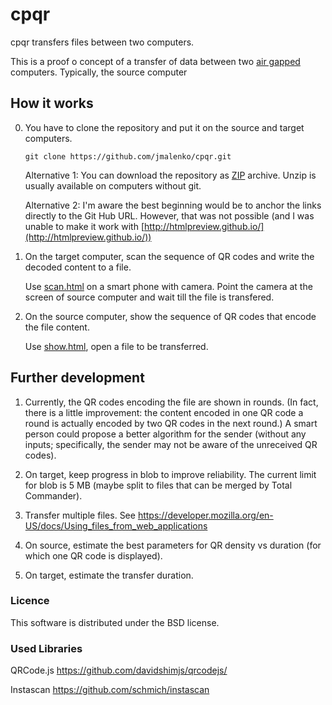 # cpqr

cpqr transfers files between two computers.

This is a proof o concept of a transfer of data between two [air gapped](https://en.wikipedia.org/wiki/Air_gap_(networking)) computers. Typically, the source computer

## How it works

0. You have to clone the repository and put it on the source and target computers.

   `git clone https://github.com/jmalenko/cpqr.git` 

   Alternative 1: You can download the repository as [ZIP](https://github.com/jmalenko/cpqr/archive/master.zip) archive. Unzip is usually available on computers without git.
   
   Alternative 2: I'm aware the best beginning would be to anchor the links directly to the Git Hub URL. However, that was not possible (and I was unable to make it work with [http://htmlpreview.github.io/](http://htmlpreview.github.io/))   

1. On the target computer, scan the sequence of QR codes and write the decoded content to a file.
 
   Use [scan.html](scan.html) on a smart phone with camera. Point the camera at the screen of source computer and wait till the file is transfered.

2. On the source computer, show the sequence of QR codes that encode the file content.

   Use [show.html](show.html), open a file to be transferred.
    

## Further development

1. Currently, the QR codes encoding the file are shown in rounds. (In fact, there is a little improvement: the content encoded in one QR code a round is actually encoded by two QR codes in the next round.) A smart person could propose a better algorithm for the sender (without any inputs; specifically, the sender may not be aware of the unreceived QR codes).

2. On target, keep progress in blob to improve reliability. The current limit for blob is 5 MB (maybe split to files that can be merged by Total Commander).
   
3. Transfer multiple files. See https://developer.mozilla.org/en-US/docs/Using_files_from_web_applications

4. On source, estimate the best parameters for QR density vs duration (for which one QR code is displayed). 

4. On target, estimate the transfer duration.


### Licence

This software is distributed under the BSD license.


### Used Libraries

QRCode.js
	https://github.com/davidshimjs/qrcodejs/

Instascan
	https://github.com/schmich/instascan
